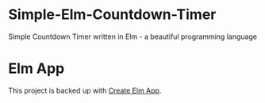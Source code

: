 # Simple-Elm-Countdown-Timer
Simple Countdown Timer written in Elm - a beautiful programming language

# Elm App

This project is backed up with [Create Elm App](https://github.com/halfzebra/create-elm-app).